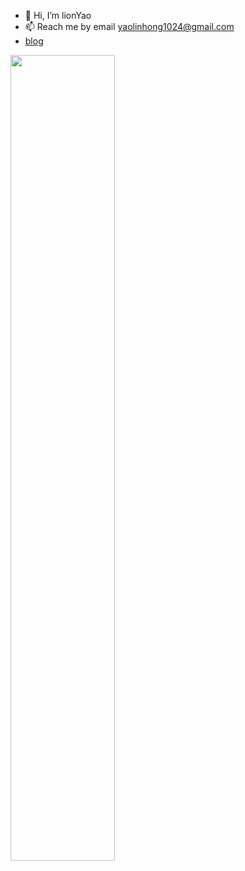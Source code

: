 - 👋 Hi, I’m lionYao
- 📫 Reach me by email yaolinhong1024@gmail.com
- [blog](https://github.com/yaolinhong/blog)


<img align="" width="57.5%" src="https://github-readme-stats-sigma-five.vercel.app/api?username=yaolinhong&hide_title=false&hide_border=true&show_icons=true&include_all_commits=true&line_height=21&theme=vue-dark&border_radius=0" /><img/>
